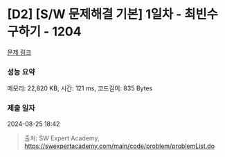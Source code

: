 # [D2] [S/W 문제해결 기본] 1일차 - 최빈수 구하기 - 1204 

[문제 링크](https://swexpertacademy.com/main/code/problem/problemDetail.do?contestProbId=AV13zo1KAAACFAYh) 

### 성능 요약

메모리: 22,820 KB, 시간: 121 ms, 코드길이: 835 Bytes

### 제출 일자

2024-08-25 18:42



> 출처: SW Expert Academy, https://swexpertacademy.com/main/code/problem/problemList.do